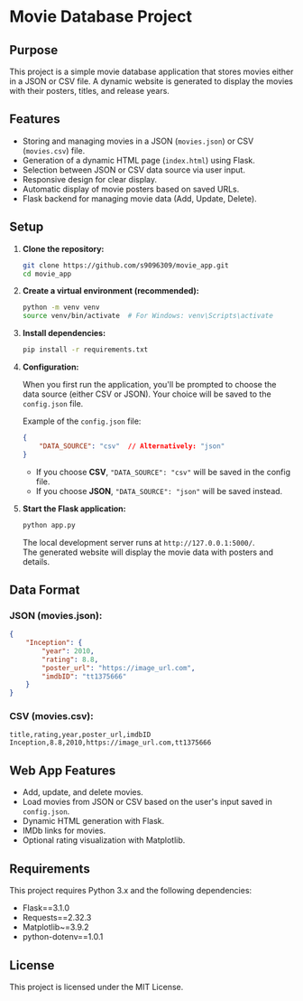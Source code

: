 
# Movie Database Project

## Purpose

This project is a simple movie database application that stores movies either in a JSON or CSV file. A dynamic website is generated to display the movies with their posters, titles, and release years.

## Features

- Storing and managing movies in a JSON (`movies.json`) or CSV (`movies.csv`) file.
- Generation of a dynamic HTML page (`index.html`) using Flask.
- Selection between JSON or CSV data source via user input.
- Responsive design for clear display.
- Automatic display of movie posters based on saved URLs.
- Flask backend for managing movie data (Add, Update, Delete).

## Setup

1. **Clone the repository:**

    ```bash
    git clone https://github.com/s9096309/movie_app.git
    cd movie_app
    ```

2. **Create a virtual environment (recommended):**

    ```bash
    python -m venv venv
    source venv/bin/activate  # For Windows: venv\Scripts\activate
    ```

3. **Install dependencies:**

    ```bash
    pip install -r requirements.txt
    ```

4. **Configuration:**

    When you first run the application, you'll be prompted to choose the data source (either CSV or JSON). Your choice will be saved to the `config.json` file.

    Example of the `config.json` file:
    ```json
    {
        "DATA_SOURCE": "csv"  // Alternatively: "json"
    }
    ```

    - If you choose **CSV**, `"DATA_SOURCE": "csv"` will be saved in the config file.
    - If you choose **JSON**, `"DATA_SOURCE": "json"` will be saved instead.

5. **Start the Flask application:**

    ```bash
    python app.py
    ```

    The local development server runs at `http://127.0.0.1:5000/`.  
    The generated website will display the movie data with posters and details.

## Data Format

### JSON (movies.json):
```json
{
    "Inception": {
        "year": 2010,
        "rating": 8.8,
        "poster_url": "https://image_url.com",
        "imdbID": "tt1375666"
    }
}
```

### CSV (movies.csv):
```csv
title,rating,year,poster_url,imdbID
Inception,8.8,2010,https://image_url.com,tt1375666
```

## Web App Features

- Add, update, and delete movies.
- Load movies from JSON or CSV based on the user's input saved in `config.json`.
- Dynamic HTML generation with Flask.
- IMDb links for movies.
- Optional rating visualization with Matplotlib.

## Requirements

This project requires Python 3.x and the following dependencies:

- Flask==3.1.0
- Requests==2.32.3
- Matplotlib~=3.9.2
- python-dotenv==1.0.1

## License

This project is licensed under the MIT License.
